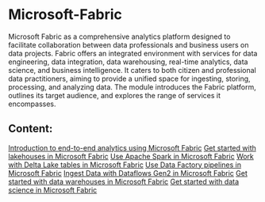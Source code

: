 # Microsoft-Fabric

Microsoft Fabric as a comprehensive analytics platform designed to facilitate collaboration between data professionals and business users on data projects. Fabric offers an integrated environment with services for data engineering, data integration, data warehousing, real-time analytics, data science, and business intelligence. It caters to both citizen and professional data practitioners, aiming to provide a unified space for ingesting, storing, processing, and analyzing data. The module introduces the Fabric platform, outlines its target audience, and explores the range of services it encompasses.

## Content:
[Introduction to end-to-end analytics using Microsoft Fabric](Introduction.md)
[Get started with lakehouses in Microsoft Fabric]()
[Use Apache Spark in Microsoft Fabric]()
[Work with Delta Lake tables in Microsoft Fabric]()
[Use Data Factory pipelines in Microsoft Fabric]()
[Ingest Data with Dataflows Gen2 in Microsoft Fabric]()
[Get started with data warehouses in Microsoft Fabric]()
[Get started with data science in Microsoft Fabric]()

